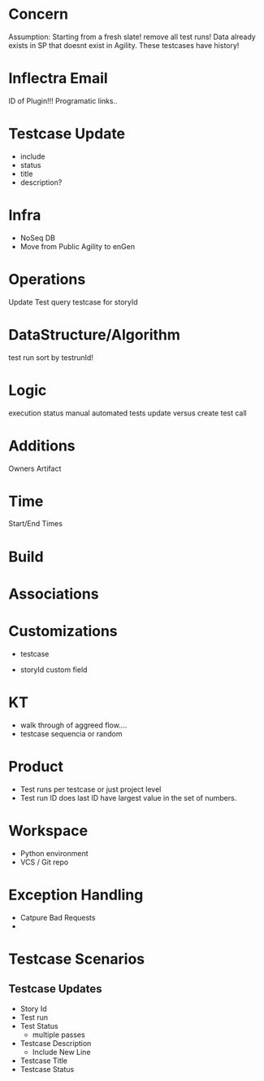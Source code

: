 # Concern
Assumption: Starting from a fresh slate!
remove all test runs!
Data already exists in SP that doesnt exist in Agility. These testcases have history! 

# Inflectra Email
ID of Plugin!!!
Programatic links..


# Testcase  Update
- include
- status
- title
- description?

# Infra
- NoSeq DB 
- Move from Public Agility to enGen

# Operations
Update Test 
query testcase for storyId

# DataStructure/Algorithm
test run sort by testrunId!

# Logic 
execution status
manual automated tests
update versus create test call

# Additions
Owners
Artifact 

# Time
Start/End Times

# Build 

# Associations
# Customizations
- testcase
* storyId custom field
 
# KT 
- walk through of aggreed flow....
- testcase sequencia or random
# Product
- Test runs per testcase or just project level
- Test run ID does last ID have largest value in the set of numbers.

# Workspace
- Python environment
- VCS / Git repo 


# Exception Handling
- Catpure Bad Requests
- 
# Testcase Scenarios
## Testcase Updates
- Story Id 
- Test run
- Test Status
  - multiple passes
- Testcase Description
  - Include New Line &nbsp;
- Testcase Title
- Testcase Status

